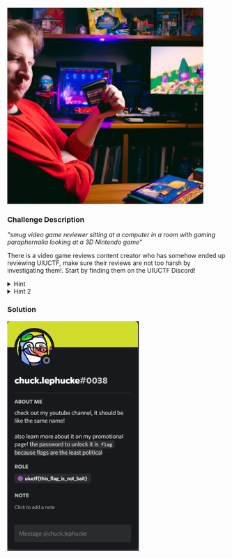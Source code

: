![](img/everyonesacritic1.png)

### Challenge Description

*"smug video game reviewer sitting at a computer in a room with gaming paraphernalia looking at a 3D Nintendo game"*

There is a video game reviews content creator who has somehow ended up reviewing UIUCTF, make sure their reviews are not too harsh by investigating them!. Start by finding them on the UIUCTF Discord!

<details>
  <summary>Hint</summary> 
  
    The first two characters of the flag after uiuctf{ are th

</details>

<details>
  <summary>Hint 2</summary> 
  
    This user is uniquely identifiable within the UIUCTF discord

</details>

### Solution

![](img/everyones-a-critic-1.png)
